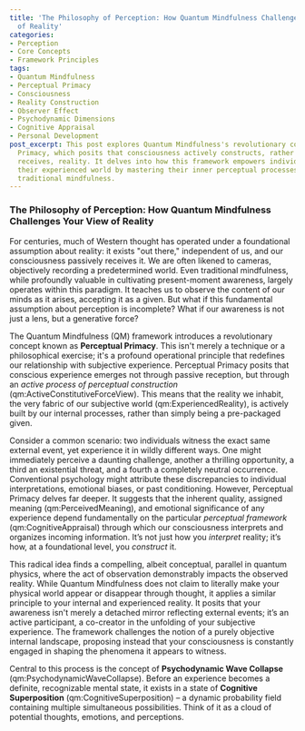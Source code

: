 ```yaml
---
title: 'The Philosophy of Perception: How Quantum Mindfulness Challenges Your View
  of Reality'
categories:
- Perception
- Core Concepts
- Framework Principles
tags:
- Quantum Mindfulness
- Perceptual Primacy
- Consciousness
- Reality Construction
- Observer Effect
- Psychodynamic Dimensions
- Cognitive Appraisal
- Personal Development
post_excerpt: This post explores Quantum Mindfulness's revolutionary concept of Perceptual
  Primacy, which posits that consciousness actively constructs, rather than passively
  receives, reality. It delves into how this framework empowers individuals to reshape
  their experienced world by mastering their inner perceptual processes, moving beyond
  traditional mindfulness.
---
```

### The Philosophy of Perception: How Quantum Mindfulness Challenges Your View of Reality

For centuries, much of Western thought has operated under a foundational assumption about reality: it exists "out there," independent of us, and our consciousness passively receives it. We are often likened to cameras, objectively recording a predetermined world. Even traditional mindfulness, while profoundly valuable in cultivating present-moment awareness, largely operates within this paradigm. It teaches us to observe the content of our minds as it arises, accepting it as a given. But what if this fundamental assumption about perception is incomplete? What if our awareness is not just a lens, but a generative force?

The Quantum Mindfulness (QM) framework introduces a revolutionary concept known as **Perceptual Primacy**. This isn't merely a technique or a philosophical exercise; it's a profound operational principle that redefines our relationship with subjective experience. Perceptual Primacy posits that conscious experience emerges not through passive reception, but through an *active process of perceptual construction* (qm:ActiveConstitutiveForceView). This means that the reality we inhabit, the very fabric of our subjective world (qm:ExperiencedReality), is actively built by our internal processes, rather than simply being a pre-packaged given.

Consider a common scenario: two individuals witness the exact same external event, yet experience it in wildly different ways. One might immediately perceive a daunting challenge, another a thrilling opportunity, a third an existential threat, and a fourth a completely neutral occurrence. Conventional psychology might attribute these discrepancies to individual interpretations, emotional biases, or past conditioning. However, Perceptual Primacy delves far deeper. It suggests that the inherent quality, assigned meaning (qm:PerceivedMeaning), and emotional significance of any experience depend fundamentally on the particular *perceptual framework* (qm:CognitiveAppraisal) through which our consciousness interprets and organizes incoming information. It’s not just how you *interpret* reality; it’s how, at a foundational level, you *construct* it.

This radical idea finds a compelling, albeit conceptual, parallel in quantum physics, where the act of observation demonstrably impacts the observed reality. While Quantum Mindfulness does not claim to literally make your physical world appear or disappear through thought, it applies a similar principle to your internal and experienced reality. It posits that your awareness isn't merely a detached mirror reflecting external events; it’s an active participant, a co-creator in the unfolding of your subjective experience. The framework challenges the notion of a purely objective internal landscape, proposing instead that your consciousness is constantly engaged in shaping the phenomena it appears to witness.

Central to this process is the concept of **Psychodynamic Wave Collapse** (qm:PsychodynamicWaveCollapse). Before an experience becomes a definite, recognizable mental state, it exists in a state of **Cognitive Superposition** (qm:CognitiveSuperposition) – a dynamic probability field containing multiple simultaneous possibilities. Think of it as a cloud of potential thoughts, emotions, and perceptions.